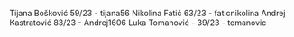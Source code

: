 Tijana Bošković 59/23 - tijana56
Nikolina Fatić 63/23 - faticnikolina
Andrej Kastratović 83/23 - Andrej1606
Luka Tomanović - 39/23 - tomanovic
